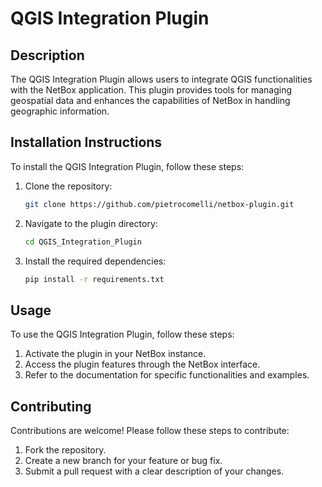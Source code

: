 # QGIS Integration Plugin

## Description
The QGIS Integration Plugin allows users to integrate QGIS functionalities with the NetBox application. This plugin provides tools for managing geospatial data and enhances the capabilities of NetBox in handling geographic information.

## Installation Instructions
To install the QGIS Integration Plugin, follow these steps:
1. Clone the repository:
   ```bash
   git clone https://github.com/pietrocomelli/netbox-plugin.git
   ```
2. Navigate to the plugin directory:
   ```bash
   cd QGIS_Integration_Plugin
   ```
3. Install the required dependencies:
   ```bash
   pip install -r requirements.txt
   ```

## Usage
To use the QGIS Integration Plugin, follow these steps:
1. Activate the plugin in your NetBox instance.
2. Access the plugin features through the NetBox interface.
3. Refer to the documentation for specific functionalities and examples.

## Contributing
Contributions are welcome! Please follow these steps to contribute:
1. Fork the repository.
2. Create a new branch for your feature or bug fix.
3. Submit a pull request with a clear description of your changes.

